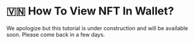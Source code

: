 # 🇻🇳 How To View NFT In Wallet?

We apologize but this tutorial is under construction and will be available soon. Please come back in a few days.

